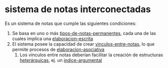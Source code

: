 # sistema de notas interconectadas

Es un sistema de notas que cumple las siguientes condiciones:

1. Se basa en uno o más [tipos-de-notas-permanentes](tipos-de-notas-permanentes.md), cada una de las cuales implica una [elaboracion-escrita](elaboracion-escrita.md)
1. El sistema posee la capacidad de crear  [vinculos-entre-notas](vinculos-entre-notas.md), lo que permite procesos de [elaboracion-asociativa](elaboracion-asociativa.md)
   1. Los vínculos entre notas deberían facilitar la creación de estructuras [heterárquicas](heterarquia.md), ej. un [indice-argumental](indice-argumental.md)
